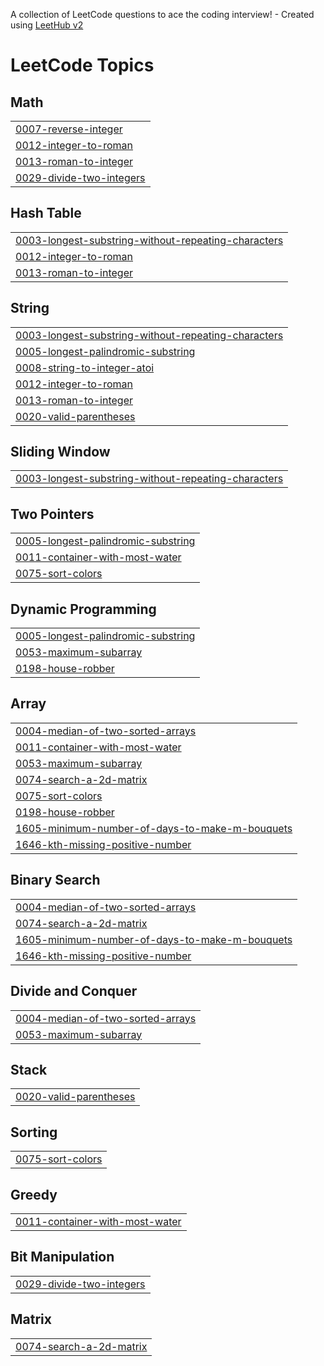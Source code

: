 A collection of LeetCode questions to ace the coding interview! - Created using [LeetHub v2](https://github.com/arunbhardwaj/LeetHub-2.0)
<!---LeetCode Topics Start-->
# LeetCode Topics
## Math
|  |
| ------- |
| [0007-reverse-integer](https://github.com/yvs-prasanna/LeetCode/tree/master/0007-reverse-integer) |
| [0012-integer-to-roman](https://github.com/yvs-prasanna/LeetCode/tree/master/0012-integer-to-roman) |
| [0013-roman-to-integer](https://github.com/yvs-prasanna/LeetCode/tree/master/0013-roman-to-integer) |
| [0029-divide-two-integers](https://github.com/yvs-prasanna/LeetCode/tree/master/0029-divide-two-integers) |
## Hash Table
|  |
| ------- |
| [0003-longest-substring-without-repeating-characters](https://github.com/yvs-prasanna/LeetCode/tree/master/0003-longest-substring-without-repeating-characters) |
| [0012-integer-to-roman](https://github.com/yvs-prasanna/LeetCode/tree/master/0012-integer-to-roman) |
| [0013-roman-to-integer](https://github.com/yvs-prasanna/LeetCode/tree/master/0013-roman-to-integer) |
## String
|  |
| ------- |
| [0003-longest-substring-without-repeating-characters](https://github.com/yvs-prasanna/LeetCode/tree/master/0003-longest-substring-without-repeating-characters) |
| [0005-longest-palindromic-substring](https://github.com/yvs-prasanna/LeetCode/tree/master/0005-longest-palindromic-substring) |
| [0008-string-to-integer-atoi](https://github.com/yvs-prasanna/LeetCode/tree/master/0008-string-to-integer-atoi) |
| [0012-integer-to-roman](https://github.com/yvs-prasanna/LeetCode/tree/master/0012-integer-to-roman) |
| [0013-roman-to-integer](https://github.com/yvs-prasanna/LeetCode/tree/master/0013-roman-to-integer) |
| [0020-valid-parentheses](https://github.com/yvs-prasanna/LeetCode/tree/master/0020-valid-parentheses) |
## Sliding Window
|  |
| ------- |
| [0003-longest-substring-without-repeating-characters](https://github.com/yvs-prasanna/LeetCode/tree/master/0003-longest-substring-without-repeating-characters) |
## Two Pointers
|  |
| ------- |
| [0005-longest-palindromic-substring](https://github.com/yvs-prasanna/LeetCode/tree/master/0005-longest-palindromic-substring) |
| [0011-container-with-most-water](https://github.com/yvs-prasanna/LeetCode/tree/master/0011-container-with-most-water) |
| [0075-sort-colors](https://github.com/yvs-prasanna/LeetCode/tree/master/0075-sort-colors) |
## Dynamic Programming
|  |
| ------- |
| [0005-longest-palindromic-substring](https://github.com/yvs-prasanna/LeetCode/tree/master/0005-longest-palindromic-substring) |
| [0053-maximum-subarray](https://github.com/yvs-prasanna/LeetCode/tree/master/0053-maximum-subarray) |
| [0198-house-robber](https://github.com/yvs-prasanna/LeetCode/tree/master/0198-house-robber) |
## Array
|  |
| ------- |
| [0004-median-of-two-sorted-arrays](https://github.com/yvs-prasanna/LeetCode/tree/master/0004-median-of-two-sorted-arrays) |
| [0011-container-with-most-water](https://github.com/yvs-prasanna/LeetCode/tree/master/0011-container-with-most-water) |
| [0053-maximum-subarray](https://github.com/yvs-prasanna/LeetCode/tree/master/0053-maximum-subarray) |
| [0074-search-a-2d-matrix](https://github.com/yvs-prasanna/LeetCode/tree/master/0074-search-a-2d-matrix) |
| [0075-sort-colors](https://github.com/yvs-prasanna/LeetCode/tree/master/0075-sort-colors) |
| [0198-house-robber](https://github.com/yvs-prasanna/LeetCode/tree/master/0198-house-robber) |
| [1605-minimum-number-of-days-to-make-m-bouquets](https://github.com/yvs-prasanna/LeetCode/tree/master/1605-minimum-number-of-days-to-make-m-bouquets) |
| [1646-kth-missing-positive-number](https://github.com/yvs-prasanna/LeetCode/tree/master/1646-kth-missing-positive-number) |
## Binary Search
|  |
| ------- |
| [0004-median-of-two-sorted-arrays](https://github.com/yvs-prasanna/LeetCode/tree/master/0004-median-of-two-sorted-arrays) |
| [0074-search-a-2d-matrix](https://github.com/yvs-prasanna/LeetCode/tree/master/0074-search-a-2d-matrix) |
| [1605-minimum-number-of-days-to-make-m-bouquets](https://github.com/yvs-prasanna/LeetCode/tree/master/1605-minimum-number-of-days-to-make-m-bouquets) |
| [1646-kth-missing-positive-number](https://github.com/yvs-prasanna/LeetCode/tree/master/1646-kth-missing-positive-number) |
## Divide and Conquer
|  |
| ------- |
| [0004-median-of-two-sorted-arrays](https://github.com/yvs-prasanna/LeetCode/tree/master/0004-median-of-two-sorted-arrays) |
| [0053-maximum-subarray](https://github.com/yvs-prasanna/LeetCode/tree/master/0053-maximum-subarray) |
## Stack
|  |
| ------- |
| [0020-valid-parentheses](https://github.com/yvs-prasanna/LeetCode/tree/master/0020-valid-parentheses) |
## Sorting
|  |
| ------- |
| [0075-sort-colors](https://github.com/yvs-prasanna/LeetCode/tree/master/0075-sort-colors) |
## Greedy
|  |
| ------- |
| [0011-container-with-most-water](https://github.com/yvs-prasanna/LeetCode/tree/master/0011-container-with-most-water) |
## Bit Manipulation
|  |
| ------- |
| [0029-divide-two-integers](https://github.com/yvs-prasanna/LeetCode/tree/master/0029-divide-two-integers) |
## Matrix
|  |
| ------- |
| [0074-search-a-2d-matrix](https://github.com/yvs-prasanna/LeetCode/tree/master/0074-search-a-2d-matrix) |
<!---LeetCode Topics End-->
